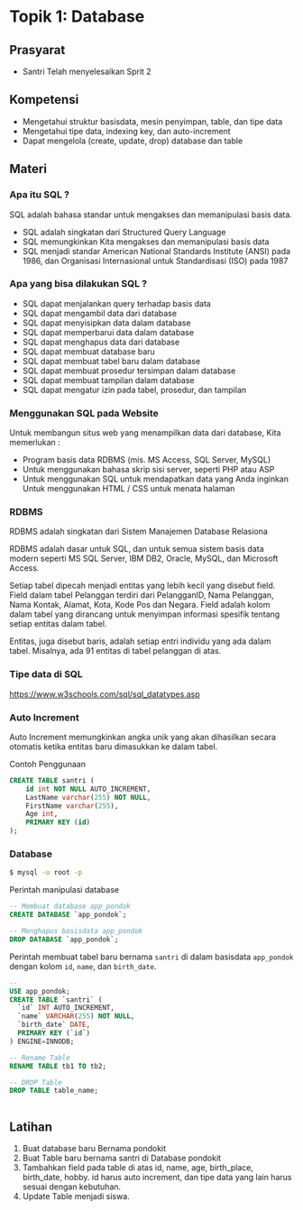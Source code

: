 # Topik 1: Database

## Prasyarat
- Santri Telah menyelesaikan Sprit 2

## Kompetensi
- Mengetahui struktur basisdata, mesin penyimpan, table, dan tipe data
- Mengetahui tipe data, indexing key, dan auto-increment
- Dapat mengelola (create, update, drop) database dan table

## Materi

### Apa itu SQL ?
SQL adalah bahasa standar untuk mengakses dan memanipulasi basis data.
- SQL adalah singkatan dari Structured Query Language
- SQL memungkinkan Kita mengakses dan memanipulasi basis data
- SQL menjadi standar American National Standards Institute (ANSI) pada 1986, dan Organisasi Internasional untuk Standardisasi (ISO) pada 1987

### Apa yang bisa dilakukan SQL ?
- SQL dapat menjalankan query terhadap basis data 
- SQL dapat mengambil data dari database 
- SQL dapat menyisipkan data dalam database 
- SQL dapat memperbarui data dalam database 
- SQL dapat menghapus data dari database
- SQL dapat membuat database baru 
- SQL dapat membuat tabel baru dalam database 
- SQL dapat membuat prosedur tersimpan dalam database 
- SQL dapat membuat tampilan dalam database 
- SQL dapat mengatur izin pada tabel, prosedur, dan tampilan


### Menggunakan SQL pada Website
Untuk membangun situs web yang menampilkan data dari database, Kita memerlukan :
- Program basis data RDBMS (mis. MS Access, SQL Server, MySQL) 
- Untuk menggunakan bahasa skrip sisi server, seperti PHP atau ASP 
- Untuk menggunakan SQL untuk mendapatkan data yang Anda inginkan Untuk menggunakan HTML / CSS untuk menata halaman

### RDBMS
RDBMS adalah singkatan dari Sistem Manajemen Database Relasiona

RDBMS adalah dasar untuk SQL, dan untuk semua sistem basis data modern seperti MS SQL Server, IBM DB2, Oracle, MySQL, dan Microsoft Access.

Setiap tabel dipecah menjadi entitas yang lebih kecil yang disebut field.
Field dalam tabel Pelanggan terdiri dari PelangganID, Nama Pelanggan, Nama Kontak, Alamat, Kota, Kode Pos dan Negara. Field adalah kolom dalam tabel yang dirancang untuk menyimpan informasi spesifik tentang setiap entitas dalam tabel.

Entitas, juga disebut baris, adalah setiap entri individu yang ada dalam tabel. Misalnya, ada 91 entitas di tabel pelanggan di atas.

### Tipe data di SQL

https://www.w3schools.com/sql/sql_datatypes.asp 

### Auto Increment

Auto Increment memungkinkan angka unik yang akan dihasilkan secara otomatis ketika entitas baru dimasukkan ke dalam tabel.

Contoh Penggunaan

```sql
CREATE TABLE santri (
    id int NOT NULL AUTO_INCREMENT,
    LastName varchar(255) NOT NULL,
    FirstName varchar(255),
    Age int,
    PRIMARY KEY (id)
);
```


### Database
```bash
$ mysql -u root -p
```

Perintah manipulasi database
```sql
-- Membuat database app_pondok
CREATE DATABASE `app_pondok`;

-- Menghapus basisdata app_pondok
DROP DATABASE `app_pondok`;

```

Perintah membuat tabel baru bernama `santri` di dalam basisdata `app_pondok` dengan kolom `id`, `name`, dan `birth_date`.
```sql
-- 
USE app_pondok;
CREATE TABLE `santri` (
  `id` INT AUTO_INCREMENT,
  `name` VARCHAR(255) NOT NULL,
  `birth_date` DATE,
  PRIMARY KEY (`id`)
) ENGINE=INNODB;

-- Rename Table
RENAME TABLE tb1 TO tb2;

-- DROP Table 
DROP TABLE table_name;
```

```sql

```


## Latihan
1. Buat database baru Bernama pondokit
2. Buat Table baru bernama santri di Database pondokit
3. Tambahkan field pada table di atas id, name, age, birth_place, birth_date, hobby. id harus auto increment, dan tipe data yang lain harus sesuai dengan kebutuhan.
4. Update Table menjadi siswa.
